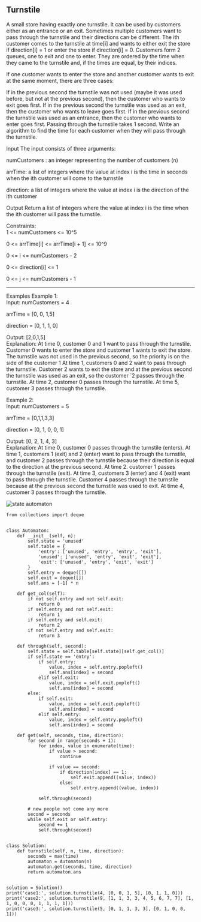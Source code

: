 ## Turnstile   
A small store having exactly one turnstile. It can be used by customers either as an entrance or an exit. Sometimes multiple customers want to pass through the turnstile and their directions can be different. The ith customer comes to the turnstile at time[i] and wants to either exit the store if direction[i] = 1 or enter the store if direction[i] = 0. Customers form 2 queues, one to exit and one to enter. They are ordered by the time when they came to the turnstile and, if the times are equal, by their indices.

If one customer wants to enter the store and another customer wants to exit at the same moment, there are three cases:

If in the previous second the turnstile was not used (maybe it was used before, but not at the previous second), then the customer who wants to exit goes first.
If in the previous second the turnstile was used as an exit, then the customer who wants to leave goes first.
If in the previous second the turnstile was used as an entrance, then the customer who wants to enter goes first. Passing through the turnstile takes 1 second.
Write an algorithm to find the time for each customer when they will pass through the turnstile.

Input
The input consists of three arguments:

numCustomers : an integer representing the number of customers (n)

arrTime: a list of integers where the value at index i is the time in seconds when the ith customer will come to the turnstile

direction: a list of integers where the value at index i is the direction of the ith customer

Output
Return a list of integers where the value at index i is the time when the ith customer will pass the turnstile.

Constraints:  
1 <= numCustomers <= 10^5

0 <= arrTime[i] <= arrTime[i + 1] <= 10^9

0 <= i <= numCustomers - 2

0 <= direction[i] <= 1

0 <= j <= numCustomers - 1

------------------------------
Examples
Example 1:  
Input:
numCustomers = 4

arrTime = [0, 0, 1,5]

direction = [0, 1, 1, 0]

Output: [2,0,1,5]  
Explanation:
At time 0, customer 0 and 1 want to pass through the turnstile. Customer 0 wants to enter the store and customer 1 wants to exit the store. The turnstile was not used in the previous second, so the priority is on the side of the customer 1
At time 1, customers 0 and 2 want to pass through the turnstile. Customer 2 wants to exit the store and at the previous second the turnstile was used as an exit, so the customer `2 passes through the turnstile.
At time 2, customer 0 passes through the turnstile.
At time 5, customer 3 passes through the turnstile.  

Example 2:  
Input:
numCustomers = 5

arrTime = [0,1,1,3,3]

direction = [0, 1, 0, 0, 1]

Output: [0, 2, 1, 4, 3]  
Explanation:
At time 0, customer 0 passes through the turnstile (enters).
At time 1, customers 1 (exit) and 2 (enter) want to pass through the turnstile, and customer 2 passes through the turnstile because their direction is equal to the direction at the previous second.
At time 2. customer 1 passes through the turnstile (exit).
At time 3, customers 3 (enter) and 4 (exit) want to pass through the turnstile. Customer 4 passes through the turnstile because at the previous second the turnstile was used to exit.
At time 4, customer 3 passes through the turnstile.

![state automaton](https://engeltt.github.io/images/WechatIMG31.jpeg)
```
from collections import deque


class Automaton:
    def __init__(self, n):
        self.state = 'unused'
        self.table = {
            'entry': ['unused', 'entry', 'entry', 'exit'],
            'unused': ['unused', 'entry', 'exit', 'exit'],
            'exit': ['unused', 'entry', 'exit', 'exit']
        }
        self.entry = deque([])
        self.exit = deque([])
        self.ans = [-1] * n

    def get_col(self):
        if not self.entry and not self.exit:
            return 0
        if self.entry and not self.exit:
            return 1
        if self.entry and self.exit:
            return 2
        if not self.entry and self.exit:
            return 3

    def through(self, second):
        self.state = self.table[self.state][self.get_col()]
        if self.state == 'entry':
            if self.entry:
                value, index = self.entry.popleft()
                self.ans[index] = second
            elif self.exit:
                value, index = self.exit.popleft()
                self.ans[index] = second
        else:
            if self.exit:
                value, index = self.exit.popleft()
                self.ans[index] = second
            elif self.entry:
                value, index = self.entry.popleft()
                self.ans[index] = second

    def get(self, seconds, time, direction):
        for second in range(seconds + 1):
            for index, value in enumerate(time):
                if value > second:
                    continue

                if value == second:
                    if direction[index] == 1:
                        self.exit.append((value, index))
                    else:
                        self.entry.append((value, index))

            self.through(second)

        # new people not come any more
        second = seconds
        while self.exit or self.entry:
            second += 1
            self.through(second)


class Solution:
    def turnstile(self, n, time, direction):
        seconds = max(time)
        automaton = Automaton(n)
        automaton.get(seconds, time, direction)
        return automaton.ans


solution = Solution()
print('case1:', solution.turnstile(4, [0, 0, 1, 5], [0, 1, 1, 0]))
print('case2:', solution.turnstile(9, [1, 1, 3, 3, 4, 5, 6, 7, 7], [1, 1, 0, 0, 0, 1, 1, 1, 1]))
print('case3:', solution.turnstile(5, [0, 1, 1, 3, 3], [0, 1, 0, 0, 1]))
```
